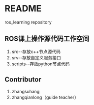 # README

ros_learning repository

## ROS课上操作源代码工作空间


1. src--存放c++节点源代码
2. srv--存放自定义服务接口
3. scripts--存放python节点代码


## Contributor

1. zhangsuhang
2. zhangqianlong（guide teacher）


